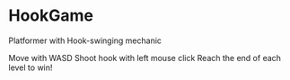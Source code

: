 # HookGame
Platformer with Hook-swinging mechanic

Move with WASD
Shoot hook with left mouse click
Reach the end of each level to win!
